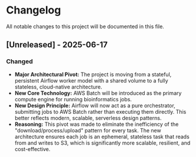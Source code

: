# Changelog

All notable changes to this project will be documented in this file.

## [Unreleased] - 2025-06-17

### Changed
- **Major Architectural Pivot:** The project is moving from a stateful, persistent Airflow worker model with a shared volume to a fully stateless, cloud-native architecture.
- **New Core Technology:** AWS Batch will be introduced as the primary compute engine for running bioinformatics jobs.
- **New Design Principle:** Airflow will now act as a pure orchestrator, submitting jobs to AWS Batch rather than executing them directly. This better reflects modern, scalable, serverless design patterns.
- **Reasoning:** This pivot was made to eliminate the inefficiency of the "download/process/upload" pattern for every task. The new architecture ensures each job is an ephemeral, stateless task that reads from and writes to S3, which is significantly more scalable, resilient, and cost-effective.
